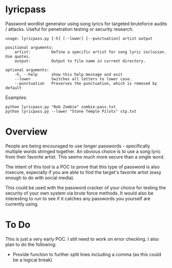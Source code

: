 # lyricpass
Password wordlist generator using song lyrics for targeted bruteforce audits / attacks. Useful for penetration testing or security research.
```
usage: lyricpass.py [-h] [--lower] [--punctuation] artist output

positional arguments:
    artist:         Define a specific artist for song lyric inclusion. Use quotes.
    output:         Output to file name in current directory.

optional arguments:
    -h, --help      show this help message and exit
    --lower         Switches all letters to lower case.
    --punctuation   Preserves the punctuation, which is removed by default
```
Examples:<Br>
```
python lyricpass.py "Rob Zombie" zombie-pass.txt
python lyricpass.py --lower "Stone Temple Pilots" stp.txt
```

# Overview
People are being encouraged to use longer passwords - specifically multiple words stringed together.
An obvious choice is to use a song lyric from their favorite artist. This seems much more secure than a single word.

The intent of this tool is a POC to prove that this type of password is also insecure, especially if you are able to
find the target's favorite artist (easy enough to do with social media).

This could be used with the password cracker of your choice for testing the security of your own system via brute force methods. It would also be interesting to run to see if it catches any passwords you yourself are currently using.

# To Do
This is just a very early POC. I still need to work on error checking. I also plan to do the following:
- Provide function to further split lines including a comma (as this could be a logical break)
